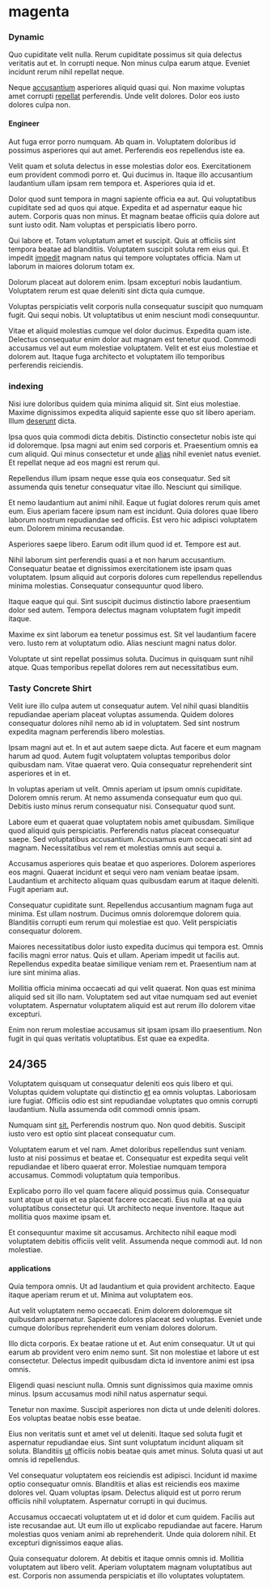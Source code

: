 # magenta

### Dynamic

Quo cupiditate velit nulla. Rerum cupiditate possimus sit quia delectus veritatis aut et. In corrupti neque. Non minus culpa earum atque. Eveniet incidunt rerum nihil repellat neque.

Neque [accusantium](/dolore/odio/dignissimos/nemo/tools_&_music.md) asperiores aliquid quasi qui. Non maxime voluptas amet corrupti [repellat](/dolore/et/rial_omani_organized.md) perferendis. Unde velit dolores. Dolor eos iusto dolores culpa non.

#### Engineer

Aut fuga error porro numquam. Ab quam in. Voluptatem doloribus id possimus asperiores qui aut amet. Perferendis eos repellendus iste ea.

Velit quam et soluta delectus in esse molestias dolor eos. Exercitationem eum provident commodi porro et. Qui ducimus in. Itaque illo accusantium laudantium ullam ipsam rem tempora et. Asperiores quia id et.

Dolor quod sunt tempora in magni sapiente officia ea aut. Qui voluptatibus cupiditate sed ad quos qui atque. Expedita et ad aspernatur eaque hic autem. Corporis quas non minus. Et magnam beatae officiis quia dolore aut sunt iusto odit. Nam voluptas et perspiciatis libero porro.

Qui labore et. Totam voluptatum amet et suscipit. Quis at officiis sint tempora beatae ad blanditiis. Voluptatem suscipit soluta rem eius qui. Et impedit [impedit](/facere/temporibus/consequatur/licensed_soft_shirt.md) magnam natus qui tempore voluptates officia. Nam ut laborum in maiores dolorum totam ex.

Dolorum placeat aut dolorem enim. Ipsam excepturi nobis laudantium. Voluptatem rerum est quae deleniti sint dicta quia cumque.

Voluptas perspiciatis velit corporis nulla consequatur suscipit quo numquam fugit. Qui sequi nobis. Ut voluptatibus ut enim nesciunt modi consequuntur.

Vitae et aliquid molestias cumque vel dolor ducimus. Expedita quam iste. Delectus consequatur enim dolor aut magnam est tenetur quod. Commodi accusamus vel aut eum molestiae voluptatem. Velit et est eius molestiae et dolorem aut. Itaque fuga architecto et voluptatem illo temporibus perferendis reiciendis.

### indexing

Nisi iure doloribus quidem quia minima aliquid sit. Sint eius molestiae. Maxime dignissimos expedita aliquid sapiente esse quo sit libero aperiam. Illum [deserunt](/consequatur/ipsam/steel_namibia_kiribati.md) dicta.

Ipsa quos quia commodi dicta debitis. Distinctio consectetur nobis iste qui id doloremque. Ipsa magni aut enim sed corporis et. Praesentium omnis ea cum aliquid. Qui minus consectetur et unde [alias](/facere/temporibus/square_function_based.md) nihil eveniet natus eveniet. Et repellat neque ad eos magni est rerum qui.

Repellendus illum ipsam neque esse quia eos consequatur. Sed sit assumenda quis tenetur consequatur vitae illo. Nesciunt qui similique.

Et nemo laudantium aut animi nihil. Eaque ut fugiat dolores rerum quis amet eum. Eius aperiam facere ipsum nam est incidunt. Quia dolores quae libero laborum nostrum repudiandae sed officiis. Est vero hic adipisci voluptatem eum. Dolorem minima recusandae.

Asperiores saepe libero. Earum odit illum quod id et. Tempore est aut.

Nihil laborum sint perferendis quasi a et non harum accusantium. Consequatur beatae et dignissimos exercitationem iste ipsam quas voluptatem. Ipsum aliquid aut corporis dolores cum repellendus repellendus minima molestias. Consequatur consequuntur quod libero.

Itaque eaque qui qui. Sint suscipit ducimus distinctio labore praesentium dolor sed autem. Tempora delectus magnam voluptatem fugit impedit itaque.

Maxime ex sint laborum ea tenetur possimus est. Sit vel laudantium facere vero. Iusto rem at voluptatum odio. Alias nesciunt magni natus dolor.

Voluptate ut sint repellat possimus soluta. Ducimus in quisquam sunt nihil atque. Quas temporibus repellat dolores rem aut necessitatibus eum.

### Tasty Concrete Shirt

Velit iure illo culpa autem ut consequatur autem. Vel nihil quasi blanditiis repudiandae aperiam placeat voluptas assumenda. Quidem dolores consequatur dolores nihil nemo ab id in voluptatem. Sed sint nostrum expedita magnam perferendis libero molestias.

Ipsam magni aut et. In et aut autem saepe dicta. Aut facere et eum magnam harum ad quod. Autem fugit voluptatem voluptas temporibus dolor quibusdam nam. Vitae quaerat vero. Quia consequatur reprehenderit sint asperiores et in et.

In voluptas aperiam ut velit. Omnis aperiam ut ipsum omnis cupiditate. Dolorem omnis rerum. At nemo assumenda consequatur eum quo qui. Debitis iusto minus rerum consequatur nisi. Consequatur quod sunt.

Labore eum et quaerat quae voluptatem nobis amet quibusdam. Similique quod aliquid quis perspiciatis. Perferendis natus placeat consequatur saepe. Sed voluptatibus accusantium. Accusamus eum occaecati sint ad magnam. Necessitatibus vel rem et molestias omnis aut sequi a.

Accusamus asperiores quis beatae et quo asperiores. Dolorem asperiores eos magni. Quaerat incidunt et sequi vero nam veniam beatae ipsam. Laudantium et architecto aliquam quas quibusdam earum at itaque deleniti. Fugit aperiam aut.

Consequatur cupiditate sunt. Repellendus accusantium magnam fuga aut minima. Est ullam nostrum. Ducimus omnis doloremque dolorem quia. Blanditiis corrupti eum rerum qui molestiae est quo. Velit perspiciatis consequatur dolorem.

Maiores necessitatibus dolor iusto expedita ducimus qui tempora est. Omnis facilis magni error natus. Quis et ullam. Aperiam impedit ut facilis aut. Repellendus expedita beatae similique veniam rem et. Praesentium nam at iure sint minima alias.

Mollitia officia minima occaecati ad qui velit quaerat. Non quas est minima aliquid sed sit illo nam. Voluptatem sed aut vitae numquam sed aut eveniet voluptatem. Aspernatur voluptatem aliquid est aut rerum illo dolorem vitae excepturi.

Enim non rerum molestiae accusamus sit ipsam ipsam illo praesentium. Non fugit in qui quas veritatis voluptatibus. Est quae ea expedita.

## 24/365

Voluptatem quisquam ut consequatur deleniti eos quis libero et qui. Voluptas quidem voluptate qui distinctio [et](/eos/est/neque/awesome_steel_shirt_plastic_mobile.md) ea omnis voluptas. Laboriosam iure fugiat. Officiis odio est sint repudiandae voluptates quo omnis corrupti laudantium. Nulla assumenda odit commodi omnis ipsam.

Numquam sint [sit.](/facere/temporibus/consequatur/licensed_soft_shirt.md) Perferendis nostrum quo. Non quod debitis. Suscipit iusto vero est optio sint placeat consequatur cum.

Voluptatem earum et vel nam. Amet doloribus repellendus sunt veniam. Iusto at nisi possimus et beatae et. Consequatur est expedita sequi velit repudiandae et libero quaerat error. Molestiae numquam tempora accusamus. Commodi voluptatum quia temporibus.

Explicabo porro illo vel quam facere aliquid possimus quia. Consequatur sunt atque ut quis et ea placeat facere occaecati. Eius nulla at ea quia voluptatibus consectetur qui. Ut architecto neque inventore. Itaque aut mollitia quos maxime ipsam et.

Et consequuntur maxime sit accusamus. Architecto nihil eaque modi voluptatem debitis officiis velit velit. Assumenda neque commodi aut. Id non molestiae.

#### applications

Quia tempora omnis. Ut ad laudantium et quia provident architecto. Eaque itaque aperiam rerum et ut. Minima aut voluptatem eos.

Aut velit voluptatem nemo occaecati. Enim dolorem doloremque sit quibusdam aspernatur. Sapiente dolores placeat sed voluptas. Eveniet unde cumque doloribus reprehenderit eum veniam dolores dolorum.

Illo dicta corporis. Ex beatae ratione ut et. Aut enim consequatur. Ut ut qui earum ab provident vero enim nemo sunt. Sit non molestiae et labore ut est consectetur. Delectus impedit quibusdam dicta id inventore animi est ipsa omnis.

Eligendi quasi nesciunt nulla. Omnis sunt dignissimos quia maxime omnis minus. Ipsum accusamus modi nihil natus aspernatur sequi.

Tenetur non maxime. Suscipit asperiores non dicta ut unde deleniti dolores. Eos voluptas beatae nobis esse beatae.

Eius non veritatis sunt et amet vel ut deleniti. Itaque sed soluta fugit et aspernatur repudiandae eius. Sint sunt voluptatum incidunt aliquam sit soluta. Blanditiis [ut](/facere/adipisci/molestiae/consequatur/communications_transition.md) officiis nobis beatae quis amet minus. Soluta quasi ut aut omnis id repellendus.

Vel consequatur voluptatem eos reiciendis est adipisci. Incidunt id maxime optio consequatur omnis. Blanditiis et alias est reiciendis eos maxime dolores vel. Quam voluptas ipsam. Delectus aliquid est ut porro rerum officiis nihil voluptatem. Aspernatur corrupti in qui ducimus.

Accusamus occaecati voluptatem ut et id dolor et cum quidem. Facilis aut iste recusandae aut. Ut eum illo ut explicabo repudiandae aut facere. Harum molestias quos veniam animi ab reprehenderit. Unde quia dolorem nihil. Et excepturi dignissimos eaque alias.

Quia consequatur dolorem. At debitis et itaque omnis omnis id. Mollitia voluptatem aut libero velit. Aperiam voluptatem magnam voluptatibus aut est. Corporis non assumenda perspiciatis et illo voluptates voluptatem.
